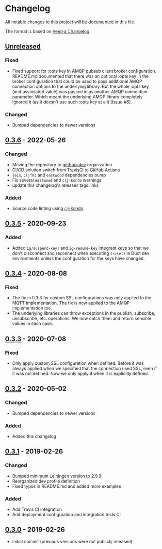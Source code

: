 # Changelog
All notable changes to this project will be documented in this file.

The format is based on [Keep a Changelog](http://keepachangelog.com/en/1.0.0/).

## [Unreleased]
### Fixed
- Fixed support for :opts key in AMQP pubsub client broker configuration. README.md documented that there was an optional :opts key in the broker configuration that could be used to pass additional AMQP connection options to the underlying library. But the whole :opts key (and associated value) was passed in as another AMQP connection parameter. Which meant the underlying AMQP library completely ignored it (as it doesn't use such :opts key at all) [[Issue #6]].

### Changed
- Bumped dependencies to newer versions

## [0.3.6] - 2022-05-26
### Changed
- Moving the repository to [gethop-dev](https://github.com/gethop-dev) organization
- CI/CD solution switch from [TravisCI](https://travis-ci.org/) to [GitHub Actions](Ihttps://github.com/features/actions)
- `lein`, `cljfmt` and `eastwood` dependencies bump
- Fix several `eastwood` and `clj-kondo` warnings
- update this changelog's releases tags links

### Added
- Source code linting using [clj-kondo](https://github.com/clj-kondo/clj-kondo)

## [0.3.5] - 2020-09-23
### Added
- Added `ig/suspend-key!` and `ig/resume-key` Integrant keys so that we don't disconnect and reconnect when executing `(reset)` in Duct dev environments unless the configuration for the keys have changed.

## [0.3.4] - 2020-08-08
### Fixed
- The fix in 0.3.3 for custom SSL configurations was only applied to the MQTT implementation. The fix is now applied to the AMQP implementation too.
- The underlying libraries can throw exceptions in the publish, subscribe, unsubscribe, etc. operations. We now catch them and return sensible values in each case.

## [0.3.3] - 2020-07-08
### Fixed
- Only apply custom SSL configuration when defined. Before it was always applied when we specified that the connection used SSL, even if it was not defined. Now we only apply it when it is explicitly defined.

## [0.3.2] - 2020-05-02
### Changed
- Bumped dependencies to newer versions

### Added
- Added this changelog

## [0.3.1] - 2019-02-26
### Changed
- Bumped minimum Leiningen version to 2.9.0
- Reorganized dev profile definition
- Fixed typos in README.md and added more examples

### Added
- Add Travis CI integration
- Add deployment configuration and integration tests CI 

## [0.3.0] - 2019-02-26
- Initial commit (previous versions were not publicly released)

[UNRELEASED]: https://github.com/gethop-dev/pubsub/compare/v0.3.6...HEAD
[0.3.6]: https://github.com/gethop-dev/pubsub/compare/v0.3.5...v0.3.6
[0.3.5]: https://github.com/gethop-dev/pubsub/compare/v0.3.4...v0.3.5
[0.3.4]: https://github.com/gethop-dev/pubsub/compare/v0.3.3...v0.3.4
[0.3.3]: https://github.com/gethop-dev/pubsub/compare/v0.3.2...v0.3.3
[0.3.2]: https://github.com/gethop-dev/pubsub/compare/v0.3.1...v0.3.2
[0.3.1]: https://github.com/gethop-dev/pubsub/compare/v0.3.0...v0.3.1
[0.3.0]: https://github.com/gethop-dev/pubsub/releases/tag/v0.3.0

[Issue #6]: https://github.com/gethop-dev/pubsub/issues/6
